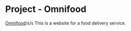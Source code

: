 # Project - Omnifood #
[Omnifood](https://psyhedeliq.github.io/)/s/s
This is a website for a food delivery service.

